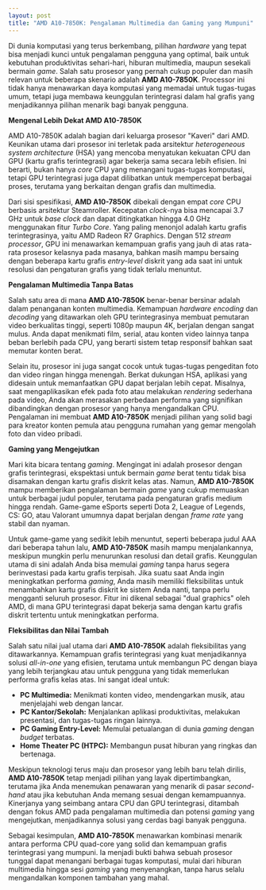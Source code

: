 ```yaml
---
layout: post
title: "AMD A10-7850K: Pengalaman Multimedia dan Gaming yang Mumpuni"
---
```


Di dunia komputasi yang terus berkembang, pilihan *hardware* yang tepat bisa menjadi kunci untuk pengalaman pengguna yang optimal, baik untuk kebutuhan produktivitas sehari-hari, hiburan multimedia, maupun sesekali bermain *game*. Salah satu prosesor yang pernah cukup populer dan masih relevan untuk beberapa skenario adalah **AMD A10-7850K**. Processor ini tidak hanya menawarkan daya komputasi yang memadai untuk tugas-tugas umum, tetapi juga membawa keunggulan terintegrasi dalam hal grafis yang menjadikannya pilihan menarik bagi banyak pengguna.

**Mengenal Lebih Dekat AMD A10-7850K**

AMD A10-7850K adalah bagian dari keluarga prosesor "Kaveri" dari AMD. Keunikan utama dari prosesor ini terletak pada arsitektur *heterogeneous system architecture* (HSA) yang mencoba menyatukan kekuatan CPU dan GPU (kartu grafis terintegrasi) agar bekerja sama secara lebih efisien. Ini berarti, bukan hanya *core* CPU yang menangani tugas-tugas komputasi, tetapi GPU terintegrasi juga dapat dilibatkan untuk mempercepat berbagai proses, terutama yang berkaitan dengan grafis dan multimedia.

Dari sisi spesifikasi, **AMD A10-7850K** dibekali dengan empat *core* CPU berbasis arsitektur Steamroller. Kecepatan *clock*-nya bisa mencapai 3.7 GHz untuk *base clock* dan dapat ditingkatkan hingga 4.0 GHz menggunakan fitur *Turbo Core*. Yang paling menonjol adalah kartu grafis terintegrasinya, yaitu AMD Radeon R7 Graphics. Dengan 512 *stream processor*, GPU ini menawarkan kemampuan grafis yang jauh di atas rata-rata prosesor kelasnya pada masanya, bahkan masih mampu bersaing dengan beberapa kartu grafis *entry-level* diskrit yang ada saat ini untuk resolusi dan pengaturan grafis yang tidak terlalu menuntut.

**Pengalaman Multimedia Tanpa Batas**

Salah satu area di mana **AMD A10-7850K** benar-benar bersinar adalah dalam penanganan konten multimedia. Kemampuan *hardware encoding* dan *decoding* yang ditawarkan oleh GPU terintegrasinya membuat pemutaran video berkualitas tinggi, seperti 1080p maupun 4K, berjalan dengan sangat mulus. Anda dapat menikmati film, serial, atau konten video lainnya tanpa beban berlebih pada CPU, yang berarti sistem tetap responsif bahkan saat memutar konten berat.

Selain itu, prosesor ini juga sangat cocok untuk tugas-tugas pengeditan foto dan video ringan hingga menengah. Berkat dukungan HSA, aplikasi yang didesain untuk memanfaatkan GPU dapat berjalan lebih cepat. Misalnya, saat mengaplikasikan efek pada foto atau melakukan *rendering* sederhana pada video, Anda akan merasakan perbedaan performa yang signifikan dibandingkan dengan prosesor yang hanya mengandalkan CPU. Pengalaman ini membuat **AMD A10-7850K** menjadi pilihan yang solid bagi para kreator konten pemula atau pengguna rumahan yang gemar mengolah foto dan video pribadi.

**Gaming yang Mengejutkan**

Mari kita bicara tentang *gaming*. Mengingat ini adalah prosesor dengan grafis terintegrasi, ekspektasi untuk bermain *game* berat tentu tidak bisa disamakan dengan kartu grafis diskrit kelas atas. Namun, **AMD A10-7850K** mampu memberikan pengalaman bermain *game* yang cukup memuaskan untuk berbagai judul populer, terutama pada pengaturan grafis medium hingga rendah. Game-game eSports seperti Dota 2, League of Legends, CS: GO, atau Valorant umumnya dapat berjalan dengan *frame rate* yang stabil dan nyaman.

Untuk game-game yang sedikit lebih menuntut, seperti beberapa judul AAA dari beberapa tahun lalu, **AMD A10-7850K** masih mampu menjalankannya, meskipun mungkin perlu menurunkan resolusi dan detail grafis. Keunggulan utama di sini adalah Anda bisa memulai *gaming* tanpa harus segera berinvestasi pada kartu grafis terpisah. Jika suatu saat Anda ingin meningkatkan performa *gaming*, Anda masih memiliki fleksibilitas untuk menambahkan kartu grafis diskrit ke sistem Anda nanti, tanpa perlu mengganti seluruh prosesor. Fitur ini dikenal sebagai "dual graphics" oleh AMD, di mana GPU terintegrasi dapat bekerja sama dengan kartu grafis diskrit tertentu untuk meningkatkan performa.

**Fleksibilitas dan Nilai Tambah**

Salah satu nilai jual utama dari **AMD A10-7850K** adalah fleksibilitas yang ditawarkannya. Kemampuan grafis terintegrasi yang kuat menjadikannya solusi *all-in-one* yang efisien, terutama untuk membangun PC dengan biaya yang lebih terjangkau atau untuk pengguna yang tidak memerlukan performa grafis kelas atas. Ini sangat ideal untuk:

*   **PC Multimedia:** Menikmati konten video, mendengarkan musik, atau menjelajahi web dengan lancar.
*   **PC Kantor/Sekolah:** Menjalankan aplikasi produktivitas, melakukan presentasi, dan tugas-tugas ringan lainnya.
*   **PC Gaming Entry-Level:** Memulai petualangan di dunia *gaming* dengan *budget* terbatas.
*   **Home Theater PC (HTPC):** Membangun pusat hiburan yang ringkas dan bertenaga.

Meskipun teknologi terus maju dan prosesor yang lebih baru telah dirilis, **AMD A10-7850K** tetap menjadi pilihan yang layak dipertimbangkan, terutama jika Anda menemukan penawaran yang menarik di pasar *second-hand* atau jika kebutuhan Anda memang sesuai dengan kemampuannya. Kinerjanya yang seimbang antara CPU dan GPU terintegrasi, ditambah dengan fokus AMD pada pengalaman multimedia dan potensi *gaming* yang mengejutkan, menjadikannya solusi yang cerdas bagi banyak pengguna.

Sebagai kesimpulan, **AMD A10-7850K** menawarkan kombinasi menarik antara performa CPU quad-core yang solid dan kemampuan grafis terintegrasi yang mumpuni. Ia menjadi bukti bahwa sebuah prosesor tunggal dapat menangani berbagai tugas komputasi, mulai dari hiburan multimedia hingga sesi *gaming* yang menyenangkan, tanpa harus selalu mengandalkan komponen tambahan yang mahal.

